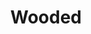 ---
layout: game
title: "Wooded"
platform: "Unity"
language: "C#"
permalink: /programming/games/wooded.html
github_link: "https://github.com/UNL-Game-Dev-Club/Wooded/"
has_itch_link: "Yes"
project_image: "/assets/images/programming/wooded.png"
project_blurb: "Wooded was created at the Kansas State University Annual Game Jam in February 2019 based on the theme \"Left Behind.\" I worked alongside two other team members to develop this game with my primary roles including level design, UI design, event scripting, tilemap, and some art using Photoshop. This game features original art and original music, as everything in the game was created from scratch."
roles: "Level design, gameplay design, storyboarding, UI design, event scripting, tilemap, title screen art"
platform_support: "Windows 10"
controls: "Mouse left click to choose options, Arrow Keys or WASD to move, optional controller input"
requires_privileges: "No"
actively_developing: "No"
what_i_learned: "I learned how to use Photoshop for developing the title screen text art (\"Wooded\", \"Start\", and \"Quit\"). I also learned about tilemaps and how to use them to implement the maze and the forest."
---